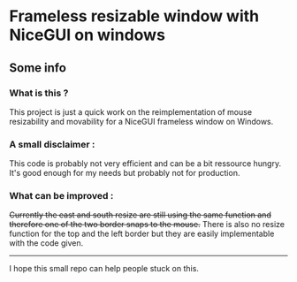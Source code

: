 # Frameless resizable window with NiceGUI on windows

## Some info

### What is this ?
This project is just a quick work on the reimplementation of mouse resizability and movability for a NiceGUI frameless window on Windows.

### A small disclaimer :
This code is probably not very efficient and can be a bit ressource hungry. It's good enough for my needs but probably not for production.

### What can be improved :
~~Currently the east and south resize are still using the same function and therefore one of the two border snaps to the mouse.~~
There is also no resize function for the top and the left border but they are easily implementable with the code given.

---

I hope this small repo can help people stuck on this.
